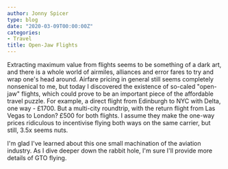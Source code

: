 ```yaml
---
author: Jonny Spicer
type: blog
date: "2020-03-09T00:00:00Z"
categories:
- Travel
title: Open-Jaw Flights
---
```

Extracting maximum value from flights seems to be something of a dark art, and there is a whole world
of airmiles, alliances and error fares to try and wrap one's head around. Airfare pricing in general
still seems completely nonsenical to me, but today I discovered the existence of so-caled "open-jaw"
flights, which could prove to be an important piece of the affordable travel puzzle. For example, a
direct flight from Edinburgh to NYC with Delta, one way - £1700. But a multi-city roundtrip, with
the return flight from Las Vegas to London? £500 for both flights. I assume they make the one-way
prices ridiculous to incentivise flying both ways on the same carrier, but still, 3.5x seems nuts.

I'm glad I've learned about this one small machination of the aviation industry. As I dive deeper
down the rabbit hole, I'm sure I'll provide more details of GTO flying.
